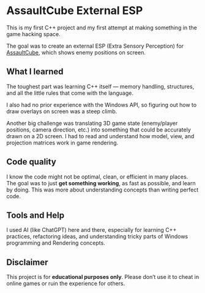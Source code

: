 # AssaultCube External ESP

This is my first C++ project and my first attempt at making something in the game hacking space.

The goal was to create an external ESP (Extra Sensory Perception) for [AssaultCube](https://assault.cubers.net/), which shows enemy positions on screen.

## What I learned

The toughest part was learning C++ itself — memory handling, structures, and all the little rules that come with the language.

I also had no prior experience with the Windows API, so figuring out how to draw overlays on screen was a steep climb.

Another big challenge was translating 3D game state (enemy/player positions, camera direction, etc.) into something that could be accurately drawn on a 2D screen. I had to read and understand how model, view, and projection matrices work in game rendering.

## Code quality

I know the code might not be optimal, clean, or efficient in many places. The goal was to just **get something working**, as fast as possible, and learn by doing. This was more about understanding concepts than writing perfect code.

## Tools and Help

I used AI (like ChatGPT) here and there, especially for learning C++ practices, refactoring ideas, and understanding tricky parts of Windows programming and Rendering concepts.

## Disclaimer

This project is for **educational purposes only**. Please don’t use it to cheat in online games or ruin the experience for others.

